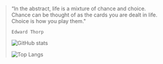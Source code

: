 > “In the abstract, life is a mixture of chance and choice.<br> 
> Chance can be thought of as the cards you are dealt in life.<br>
> Choice is how you play them."<br>
> 
>     Edward Thorp
>
>
> ![GitHub stats](https://github-readme-stats.vercel.app/api?username=kamalexio&show_icons=true&theme=dracula&card_width=1000)
>
> ![Top Langs](https://github-readme-stats.vercel.app/api/top-langs/?username=kamalexio&layout=compact&theme=dark&card_width=1000)
